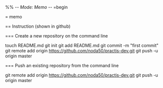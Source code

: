 %%  -*- Mode: Memo -*-
=begin

= memo

== Instruction (shown in github)

=== Create a new repository on the command line

touch README.md
git init
git add README.md
git commit -m "first commit"
git remote add origin https://github.com/noda50/practis-dev.git
git push -u origin master

=== Push an existing repository from the command line

git remote add origin https://github.com/noda50/practis-dev.git
git push -u origin master
